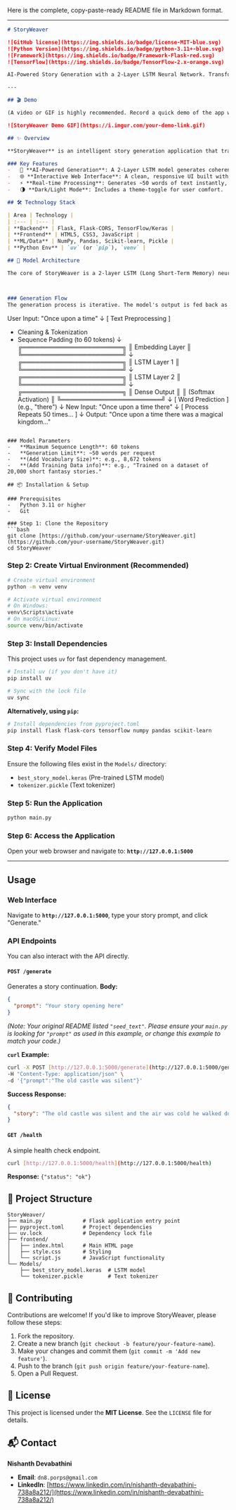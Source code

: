 Here is the complete, copy-paste-ready README file in Markdown format.

-----

```markdown
# StoryWeaver

![GitHub license](https://img.shields.io/badge/license-MIT-blue.svg)
![Python Version](https://img.shields.io/badge/python-3.11+-blue.svg)
![Framework](https://img.shields.io/badge/Framework-Flask-red.svg)
![TensorFlow](https://img.shields.io/badge/TensorFlow-2.x-orange.svg)

AI-Powered Story Generation with a 2-Layer LSTM Neural Network. Transform a simple prompt into an engaging narrative.

---

## 🎬 Demo

(A video or GIF is highly recommended. Record a quick demo of the app working and embed it here. Replace the image link below.)

![StoryWeaver Demo GIF](https://i.imgur.com/your-demo-link.gif)

## ✨ Overview

**StoryWeaver** is an intelligent story generation application that transforms simple prompts into engaging narratives using deep learning. Powered by a 2-layer LSTM (Long Short-Term Memory) neural network, this application takes a user's story opening and generates creative, natural-sounding continuations.

### Key Features
-   🤖 **AI-Powered Generation**: A 2-Layer LSTM model generates coherent and creative story continuations.
-   🌐 **Interactive Web Interface**: A clean, responsive UI built with HTML, CSS, and vanilla JavaScript.
-   ⚡ **Real-time Processing**: Generates ~50 words of text instantly, using temperature-based sampling for creative results.
-   🌗 **Dark/Light Mode**: Includes a theme-toggle for user comfort.

## 🛠️ Technology Stack

| Area | Technology |
| :--- | :--- |
| **Backend** | Flask, Flask-CORS, TensorFlow/Keras |
| **Frontend** | HTML5, CSS3, JavaScript |
| **ML/Data** | NumPy, Pandas, Scikit-learn, Pickle |
| **Python Env** | `uv` (or `pip`), `venv` |

## 🧠 Model Architecture

The core of StoryWeaver is a 2-layer LSTM (Long Short-Term Memory) neural network.



### Generation Flow
The generation process is iterative. The model's output is fed back as its new input, allowing it to write word by word.

```

User Input: "Once upon a time"
↓
[ Text Preprocessing ]

  - Cleaning & Tokenization
  - Sequence Padding (to 60 tokens)
    ↓
    ╔═══════════════════════╗
    ║   Embedding Layer     ║
    ╚═══════════════════════╝
    ↓
    ╔═══════════════════════╗
    ║    LSTM Layer 1       ║
    ╚═══════════════════════╝
    ↓
    ╔═══════════════════════╗
    ║    LSTM Layer 2       ║
    ╚═══════════════════════╝
    ↓
    ╔═══════════════════════╗
    ║    Dense Output       ║
    ║  (Softmax Activation) ║
    ╚═══════════════════════╝
    ↓
    [ Word Prediction ] (e.g., "there")
    ↓
    New Input: "Once upon a time there"
    ↓
    [ Process Repeats 50 times... ]
    ↓
    Output: "Once upon a time there was a magical kingdom..."

<!-- end list -->

````

### Model Parameters
-   **Maximum Sequence Length**: 60 tokens
-   **Generation Limit**: ~50 words per request
-   **(Add Vocabulary Size)**: e.g., 8,672 tokens
-   **(Add Training Data info)**: e.g., "Trained on a dataset of 20,000 short fantasy stories."

## 📦 Installation & Setup

### Prerequisites
-   Python 3.11 or higher
-   Git

### Step 1: Clone the Repository
```bash
git clone [https://github.com/your-username/StoryWeaver.git](https://github.com/your-username/StoryWeaver.git)
cd StoryWeaver
````

### Step 2: Create Virtual Environment (Recommended)

```bash
# Create virtual environment
python -m venv venv

# Activate virtual environment
# On Windows:
venv\Scripts\activate
# On macOS/Linux:
source venv/bin/activate
```

### Step 3: Install Dependencies

This project uses `uv` for fast dependency management.

```bash
# Install uv (if you don't have it)
pip install uv

# Sync with the lock file
uv sync
```

**Alternatively, using `pip`:**

```bash
# Install dependencies from pyproject.toml
pip install flask flask-cors tensorflow numpy pandas scikit-learn
```

### Step 4: Verify Model Files

Ensure the following files exist in the `Models/` directory:

  - `best_story_model.keras` (Pre-trained LSTM model)
  - `tokenizer.pickle` (Text tokenizer)

### Step 5: Run the Application

```bash
python main.py
```

### Step 6: Access the Application

Open your web browser and navigate to:
**`http://127.0.0.1:5000`**

-----

## Usage

### Web Interface

Navigate to **`http://127.0.0.1:5000`**, type your story prompt, and click "Generate."

### API Endpoints

You can also interact with the API directly.

#### `POST /generate`

Generates a story continuation.
**Body:**

```json
{
  "prompt": "Your story opening here"
}
```

*(Note: Your original README listed `"seed_text"`. Please ensure your `main.py` is looking for `"prompt"` as used in this example, or change this example to match your code.)*

**`curl` Example:**

```bash
curl -X POST [http://127.0.0.1:5000/generate](http://127.0.0.1:5000/generate) \
-H "Content-Type: application/json" \
-d '{"prompt":"The old castle was silent"}'
```

**Success Response:**

```json
{
  "story": "The old castle was silent and the air was cold he walked down the empty hall and saw a light..."
}
```

#### `GET /health`

A simple health check endpoint.

```bash
curl [http://127.0.0.1:5000/health](http://127.0.0.1:5000/health)
```

**Response:** `{"status": "ok"}`

## 📁 Project Structure

```
StoryWeaver/
├── main.py             # Flask application entry point
├── pyproject.toml      # Project dependencies
├── uv.lock             # Dependency lock file
├── frontend/
│   ├── index.html      # Main HTML page
│   ├── style.css       # Styling
│   └── script.js       # JavaScript functionality
└── Models/
    ├── best_story_model.keras  # LSTM model
    └── tokenizer.pickle        # Text tokenizer
```

## 🤝 Contributing

Contributions are welcome\! If you'd like to improve StoryWeaver, please follow these steps:

1.  Fork the repository.
2.  Create a new branch (`git checkout -b feature/your-feature-name`).
3.  Make your changes and commit them (`git commit -m 'Add new feature'`).
4.  Push to the branch (`git push origin feature/your-feature-name`).
5.  Open a Pull Request.

## 📄 License

This project is licensed under the **MIT License**. See the `LICENSE` file for details.

## 📬 Contact

**Nishanth Devabathini**

  - **Email**: `dn8.porps@gmail.com`
  - **LinkedIn**: [https://www.linkedin.com/in/nishanth-devabathini-738a8a212/](https://www.linkedin.com/in/nishanth-devabathini-738a8a212/)

<!-- end list -->

```
```
